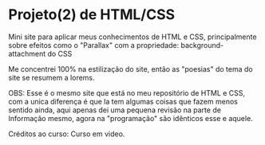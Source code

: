 # Projeto(2) de HTML/CSS 

Mini site para aplicar meus conhecimentos de HTML e CSS, principalmente sobre efeitos como o "Parallax" com a propriedade:
background-attachment do CSS 

Me concentrei 100% na estilização do site, então as "poesias" do tema do site se resumem a lorems.

OBS: Esse é o mesmo site que está no meu repositório de HTML e CSS, com a unica diferença é que la tem algumas coisas que fazem menos sentido ainda, aqui apenas dei uma pequena revisão na parte de Informação mesmo, agora na "programação" são idênticos esse e aquele.  

Créditos ao curso: Curso em video.
